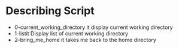 # Describing Script
- 0-current_working_directory it display current working directory
- 1-listit Display list of current working directory
- 2-bring_me_home it takes me back to the home directory
